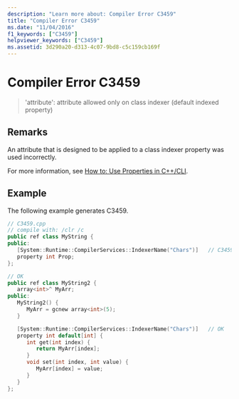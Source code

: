 ```yaml
---
description: "Learn more about: Compiler Error C3459"
title: "Compiler Error C3459"
ms.date: "11/04/2016"
f1_keywords: ["C3459"]
helpviewer_keywords: ["C3459"]
ms.assetid: 3d290a20-d313-4c07-9bd8-c5c159cb169f
---
```

# Compiler Error C3459

> 'attribute': attribute allowed only on class indexer (default indexed property)

## Remarks

An attribute that is designed to be applied to a class indexer property was used incorrectly.

For more information, see [How to: Use Properties in C++/CLI](../../dotnet/how-to-use-properties-in-cpp-cli.md).

## Example

The following example generates C3459.

```cpp
// C3459.cpp
// compile with: /clr /c
public ref class MyString {
public:
   [System::Runtime::CompilerServices::IndexerName("Chars")]   // C3459
   property int Prop;
};

// OK
public ref class MyString2 {
   array<int>^ MyArr;
public:
   MyString2() {
      MyArr = gcnew array<int>(5);
   }

   [System::Runtime::CompilerServices::IndexerName("Chars")]   // OK
   property int default[int] {
      int get(int index) {
         return MyArr[index];
      }
      void set(int index, int value) {
         MyArr[index] = value;
      }
   }
};
```
